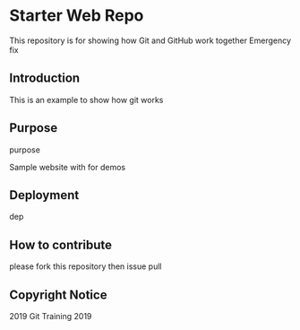 # Starter Web Repo

This repository is for showing how Git and GitHub work together
Emergency fix

## Introduction

This is an example to show how git works

## Purpose

purpose

Sample website with  for demos

## Deployment

dep

## How to contribute
please fork this repository then issue pull 

## Copyright Notice
2019 Git  Training 2019